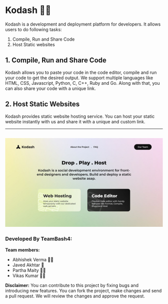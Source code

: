 # Kodash 👨‍💻
Kodash is a development and deployment platform for developers. It allows users to do following tasks:
1. Compile, Run and Share Code
2. Host Static websites

## 1. Compile, Run and Share Code
Kodash allows you to paste your code in the code editor, compile and run your code to get the desired output. We support multiple languages like HTML, CSS, Javascript, Python, C, C++, Ruby and Go. Along with that, you can also share your code with a unique link.

## 2. Host Static Websites
Kodash provides static website hosting service. You can host your static website instantly with us and share it with a unique and custom link.

---
![](https://raw.githubusercontent.com/TeamBash4/Kodash/main/kodash.jpg)
---

### Developed By TeamBash4:
**Team members:**
- Abhishek Verma 👨‍💻
- Javed Akhtar 🎨
- Partha Maity 👨‍💻
- Vikas Kumar 👨‍💻

**Disclaimer:**  You can contribute to this project by fixing bugs and introducing new features. You can fork the project, make changes and send a pull request. We will review the changes and approve the request.
